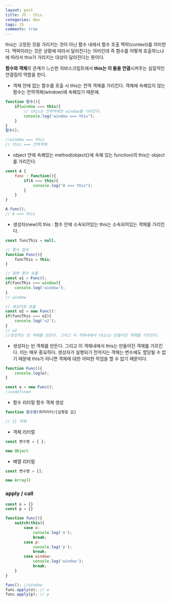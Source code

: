 ```yaml
---  
layout: post
title: JS - this
categories: dev
tags: JS
comments: true
---
```

this는 고정된 것을 가리키는 것이 아닌 함수 내에서 함수 호출 맥락(context)를 의미한다. 맥락이라는 것은 상황에 따라서 달라진다는 의미인데 즉 함수를 어떻게 호출하느냐에 따라서 this가 가리키는 대상이 달라진다는 뜻이다. 

**함수와 객체**의 관계가 느슨한 자바스크립트에서 **this는 이 둘을 연결**시켜주는 실질적인 연결점의 역할을 한다.

- 객체 안에 없는 함수를 호출 시 this는 전역 객체를 가리킨다. 객체에 속해있지 않는 함수는 전역객체(window)에 속해있기 때문에. 

```javascript
function 함수(){
    if(window === this){
        // this는 전역객체인 window를 가리킨다.
        console.log("window === this");
    }
}
함수(); 

//window === this
// this === 전역객체
```

- object 안에 속해있는 method(object{}에 속해 있는 function)의 this는 object를 가리킨다.

```javascript
const A {
    func : function(){
        if(A === this){
            console.log("A === this");
        }
    }
}

A.func();
// A === this
```

- 생성자(new)의 this : 함수 안에 소속되어있는 this는 소속되어있는 객체를 가리킨다. 

```javascript
const funcThis = null;

// 함수 정의
function Func(){
    funcThis = this;
}

// 일반 함수 호출
const o1 = Func();
if(funcThis === window){
    console.log('window');
}
// window

// 생성자로 호출
const o2 = new Func():
if(funcThis === o2){
    console.log('o2');
}
// o2
//생성자는 빈 객체를 만든다. 그리고 이 객체내에서 this는 만들어진 객체를 가르킨다.
```

- 생성자는 빈 객체를 만든다. 그리고 이 객체내에서 this는 만들어진 객체를 가르킨다. 이는 매우 중요하다. 생성자가 실행되기 전까지는 객체는 변수에도 할당될 수 없기 때문에 this가 아니면 객체에 대한 어떠한 작업을 할 수 없기 때문이다. 

```javascript
function Func(){
    console.log(o);
}

const o = new Func();
//undefined
```

- 함수 리터럴
함수 객체 생성

```javascript
function 함수명(파라미터){실행할 값}

// {} 객체
```

- 객체 리터럴

```javascript
const 변수명 = { };

new Object
```

- 배열 리터럴

```javascript
const 변수명 = [];

new Array()
```

### apply / call

```javascript
const o = {}
const p = {}

function func(){
    switch(this){
        case o:
            console.log('o');
            break;
        case p:
            console.log('p');
            break;
        case window:
            console.log('window');
            break;
    }
}

func(); //window
func.apply(o); // o
func.apply(p); // p
```